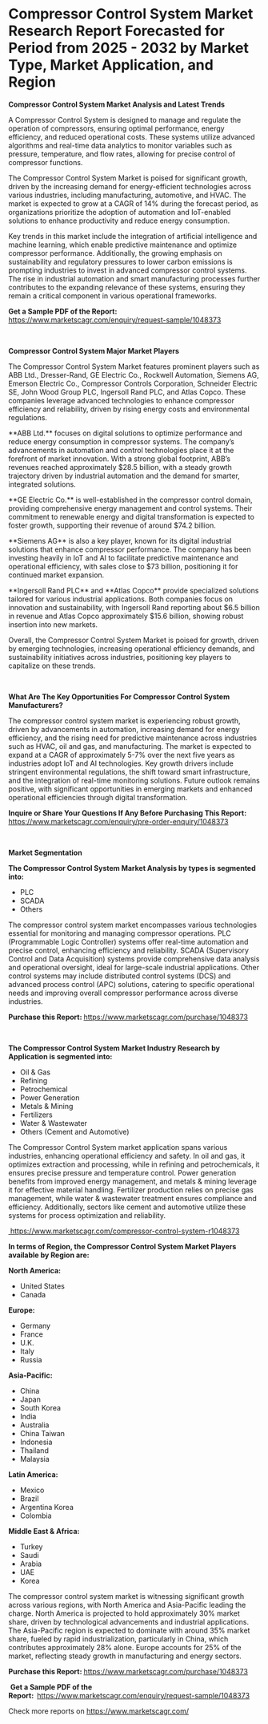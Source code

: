 <p><h1>Compressor Control System Market Research Report Forecasted for Period from 2025 -  2032 by Market Type, Market Application, and Region</h1></p><p><strong>Compressor Control System Market Analysis and Latest Trends</strong></p>
<p><p>A Compressor Control System is designed to manage and regulate the operation of compressors, ensuring optimal performance, energy efficiency, and reduced operational costs. These systems utilize advanced algorithms and real-time data analytics to monitor variables such as pressure, temperature, and flow rates, allowing for precise control of compressor functions. </p><p>The Compressor Control System Market is poised for significant growth, driven by the increasing demand for energy-efficient technologies across various industries, including manufacturing, automotive, and HVAC. The market is expected to grow at a CAGR of 14% during the forecast period, as organizations prioritize the adoption of automation and IoT-enabled solutions to enhance productivity and reduce energy consumption. </p><p>Key trends in this market include the integration of artificial intelligence and machine learning, which enable predictive maintenance and optimize compressor performance. Additionally, the growing emphasis on sustainability and regulatory pressures to lower carbon emissions is prompting industries to invest in advanced compressor control systems. The rise in industrial automation and smart manufacturing processes further contributes to the expanding relevance of these systems, ensuring they remain a critical component in various operational frameworks.</p></p>
<p><strong>Get a Sample PDF of the Report:&nbsp;</strong> <a href="https://www.marketscagr.com/enquiry/request-sample/1048373?utm_campaign=3562&utm_medium=2&utm_source=Github&utm_content=ia&utm_term=10042025&utm_id=compressor-control-system">https://www.marketscagr.com/enquiry/request-sample/1048373</a></p>
<p>&nbsp;</p>
<p><strong>Compressor Control System Major Market Players</strong></p>
<p><p>The Compressor Control System Market features prominent players such as ABB Ltd., Dresser-Rand, GE Electric Co., Rockwell Automation, Siemens AG, Emerson Electric Co., Compressor Controls Corporation, Schneider Electric SE, John Wood Group PLC, Ingersoll Rand PLC, and Atlas Copco. These companies leverage advanced technologies to enhance compressor efficiency and reliability, driven by rising energy costs and environmental regulations.</p><p>**ABB Ltd.** focuses on digital solutions to optimize performance and reduce energy consumption in compressor systems. The company’s advancements in automation and control technologies place it at the forefront of market innovation. With a strong global footprint, ABB’s revenues reached approximately $28.5 billion, with a steady growth trajectory driven by industrial automation and the demand for smarter, integrated solutions.</p><p>**GE Electric Co.** is well-established in the compressor control domain, providing comprehensive energy management and control systems. Their commitment to renewable energy and digital transformation is expected to foster growth, supporting their revenue of around $74.2 billion.</p><p>**Siemens AG** is also a key player, known for its digital industrial solutions that enhance compressor performance. The company has been investing heavily in IoT and AI to facilitate predictive maintenance and operational efficiency, with sales close to $73 billion, positioning it for continued market expansion.</p><p>**Ingersoll Rand PLC** and **Atlas Copco** provide specialized solutions tailored for various industrial applications. Both companies focus on innovation and sustainability, with Ingersoll Rand reporting about $6.5 billion in revenue and Atlas Copco approximately $15.6 billion, showing robust insertion into new markets.</p><p>Overall, the Compressor Control System Market is poised for growth, driven by emerging technologies, increasing operational efficiency demands, and sustainability initiatives across industries, positioning key players to capitalize on these trends.</p></p>
<p>&nbsp;</p>
<p><strong>What Are The Key Opportunities For Compressor Control System Manufacturers?</strong></p>
<p><p>The compressor control system market is experiencing robust growth, driven by advancements in automation, increasing demand for energy efficiency, and the rising need for predictive maintenance across industries such as HVAC, oil and gas, and manufacturing. The market is expected to expand at a CAGR of approximately 5-7% over the next five years as industries adopt IoT and AI technologies. Key growth drivers include stringent environmental regulations, the shift toward smart infrastructure, and the integration of real-time monitoring solutions. Future outlook remains positive, with significant opportunities in emerging markets and enhanced operational efficiencies through digital transformation.</p></p>
<p><strong>Inquire or Share Your Questions If Any Before Purchasing This Report:</strong> <a href="https://www.marketscagr.com/enquiry/pre-order-enquiry/1048373?utm_campaign=3562&utm_medium=2&utm_source=Github&utm_content=ia&utm_term=10042025&utm_id=compressor-control-system">https://www.marketscagr.com/enquiry/pre-order-enquiry/1048373</a></p>
<p>&nbsp;</p>
<p><strong>Market Segmentation</strong></p>
<p><strong>The Compressor Control System Market Analysis by types is segmented into:</strong></p>
<p><ul><li>PLC</li><li>SCADA</li><li>Others</li></ul></p>
<p><p>The compressor control system market encompasses various technologies essential for monitoring and managing compressor operations. PLC (Programmable Logic Controller) systems offer real-time automation and precise control, enhancing efficiency and reliability. SCADA (Supervisory Control and Data Acquisition) systems provide comprehensive data analysis and operational oversight, ideal for large-scale industrial applications. Other control systems may include distributed control systems (DCS) and advanced process control (APC) solutions, catering to specific operational needs and improving overall compressor performance across diverse industries.</p></p>
<p><strong>Purchase this Report:&nbsp;</strong><a href="https://www.marketscagr.com/purchase/1048373?utm_campaign=3562&utm_medium=2&utm_source=Github&utm_content=ia&utm_term=10042025&utm_id=compressor-control-system">https://www.marketscagr.com/purchase/1048373</a></p>
<p>&nbsp;</p>
<p><strong>The Compressor Control System Market Industry Research by Application is segmented into:</strong></p>
<p><ul><li>Oil & Gas</li><li>Refining</li><li>Petrochemical</li><li>Power Generation</li><li>Metals & Mining</li><li>Fertilizers</li><li>Water & Wastewater</li><li>Others (Cement and Automotive)</li></ul></p>
<p><p>The Compressor Control System market application spans various industries, enhancing operational efficiency and safety. In oil and gas, it optimizes extraction and processing, while in refining and petrochemicals, it ensures precise pressure and temperature control. Power generation benefits from improved energy management, and metals & mining leverage it for effective material handling. Fertilizer production relies on precise gas management, while water & wastewater treatment ensures compliance and efficiency. Additionally, sectors like cement and automotive utilize these systems for process optimization and reliability.</p></p>
<p><a href="https://www.marketscagr.com/compressor-control-system-r1048373?utm_campaign=3562&utm_medium=2&utm_source=Github&utm_content=ia&utm_term=10042025&utm_id=compressor-control-system">&nbsp;https://www.marketscagr.com/compressor-control-system-r1048373</a></p>
<p><strong>In terms of Region, the Compressor Control System Market Players available by Region are:</strong></p>
<p>
    <p> <strong> North America: </strong>
        <ul>
            <li>United States</li>
            <li>Canada</li>
        </ul>
        </p> 
    <p> <strong> Europe: </strong>
        <ul>
            <li>Germany</li>
            <li>France</li>
            <li>U.K.</li>
            <li>Italy</li>
            <li>Russia</li>
        </ul>
        </p> 
    <p> <strong> Asia-Pacific: </strong>
        <ul>
            <li>China</li>
            <li>Japan</li>
            <li>South Korea</li>
            <li>India</li>
            <li>Australia</li>
            <li>China Taiwan</li>
            <li>Indonesia</li>
            <li>Thailand</li>
            <li>Malaysia</li>
        </ul>
        </p> 
    <p> <strong> Latin America: </strong>
        <ul>
            <li>Mexico</li>
            <li>Brazil</li>
            <li>Argentina Korea</li>
            <li>Colombia</li>
        </ul>
        </p> 
    <p> <strong> Middle East & Africa: </strong>
        <ul>
            <li>Turkey</li>
            <li>Saudi</li>
            <li>Arabia</li>
            <li>UAE</li>
            <li>Korea</li>
        </ul>
    </p>
    </p>
<p><p>The compressor control system market is witnessing significant growth across various regions, with North America and Asia-Pacific leading the charge. North America is projected to hold approximately 30% market share, driven by technological advancements and industrial applications. The Asia-Pacific region is expected to dominate with around 35% market share, fueled by rapid industrialization, particularly in China, which contributes approximately 28% alone. Europe accounts for 25% of the market, reflecting steady growth in manufacturing and energy sectors.</p></p>
<p><strong>Purchase this Report: </strong><a href="https://www.marketscagr.com/purchase/1048373?utm_campaign=3562&utm_medium=2&utm_source=Github&utm_content=ia&utm_term=10042025&utm_id=compressor-control-system">https://www.marketscagr.com/purchase/1048373</a></p>
<p>&nbsp;<strong>Get a Sample PDF of the Report:&nbsp;&nbsp;</strong><a href="https://www.marketscagr.com/enquiry/request-sample/1048373?utm_campaign=3562&utm_medium=2&utm_source=Github&utm_content=ia&utm_term=10042025&utm_id=compressor-control-system">https://www.marketscagr.com/enquiry/request-sample/1048373</a></p>
<p><strong></strong></p>
<p>Check more reports on <a href="https://www.marketscagr.com/?utm_campaign=3562&utm_medium=2&utm_source=Github&utm_content=ia&utm_term=10042025&utm_id=compressor-control-system">https://www.marketscagr.com/</a></p>